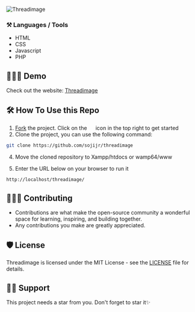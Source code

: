 ![Threadimage](#)

### ⚒️ Languages / Tools
- HTML
- CSS
- Javascript
- PHP

## 🧑🏾‍💻 Demo

Check out the website: [Threadimage](#)

## 🛠️ How To Use this Repo

1. [Fork](https://github.com/sojijr/threadimage/fork) the project. Click on the <a href="https://github.com/sojijr/threadimage/fork"><img src="https://i.imgur.com/G4z1kEe.png" height="15" width="15"></a> icon in the top right to get started
2. Clone the project, you can use the following command:

```bash
git clone https://github.com/sojijr/threadimage
```
4. Move the cloned repository to Xampp/htdocs or wamp64/www <br>

5. Enter the URL below on your browser to run it

```bash
http://localhost/threadimage/
```

## 👩🏽‍💻 Contributing

- Contributions are what make the open-source community a wonderful space for learning, inspiring, and building together.
- Any contributions you make are greatly appreciated.

## 🛡️ License

Threadimage is licensed under the MIT License - see the [LICENSE](LICENSE) file for details.

## 🙏🏽 Support

This project needs a star️ from you. Don't forget to star it✨
